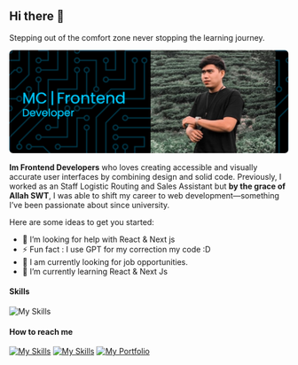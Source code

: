 ## Hi there 👋
Stepping out of the comfort zone
never stopping the learning journey.

![Header](./github-header-image.png)


**Im Frontend Developers** who loves creating accessible and visually accurate user interfaces by combining design and solid code. Previously, I worked as an Staff Logistic Routing and Sales Assistant but **by the grace of Allah SWT**, I was able to shift my career to web development—something I’ve been passionate about since university.

Here are some ideas to get you started:

- 🤔 I’m looking for help with React & Next js
- ⚡ Fun fact : I use GPT for my correction my code :D
- 🔭 I am currently looking for job opportunities.
- 🌱 I’m currently learning React & Next Js

#### Skills

![My Skills](https://skillicons.dev/icons?i=html,css,tailwind,javascript,typescript,vue,nuxt,react,next)


#### How to reach me 

[![My Skills](https://skillicons.dev/icons?i=instagram&theme=dark)](https://instagram.com/mchaerullah) [![My Skills](https://skillicons.dev/icons?i=linkedin&theme=dark)](https://www.linkedin.com/in/muhammad-chaerullah-752654191/overlay/background-image/) [![My Portfolio](https://skillicons.dev/icons?i=vercel&theme=dark)](https://muhammad-chaerullah-portfolio.vercel.app)
